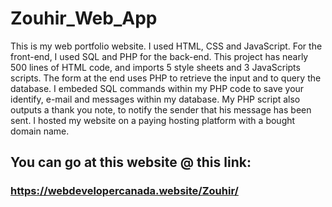 # Zouhir_Web_App

This is my web portfolio website. I used HTML, CSS and JavaScript. For the front-end, I used SQL and PHP for the back-end. This project has nearly 500 lines of HTML code, and imports 5 style sheets and 3 JavaScripts scripts. The form at the end uses PHP to retrieve the input and to query the database. I embeded SQL commands within my PHP code to save your identify, e-mail and messages within my database. My PHP script also outputs a thank you note, to notify the sender that his message has been sent. I hosted my website on a paying hosting platform with a bought domain name.

## You can go at this website @ this link:

### https://webdevelopercanada.website/Zouhir/

